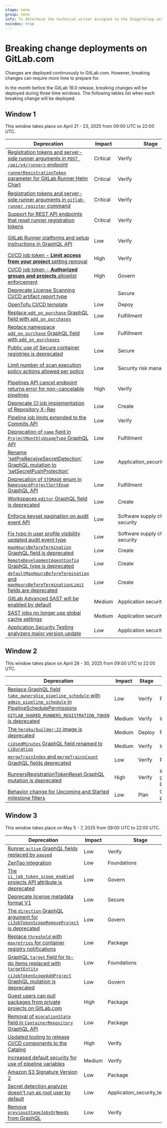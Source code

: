 ```yaml
---
stage: none
group: none
info: To determine the technical writer assigned to the Stage/Group associated with this page, see https://handbook.gitlab.com/handbook/product/ux/technical-writing/#assignments
noindex: true
---
```


# Breaking change deployments on GitLab.com

Changes are deployed continuously to GitLab.com. However, breaking changes
can require more time to prepare for.

In the month before the GitLab 18.0 release, breaking changes will be deployed
during three time windows. The following tables list when each breaking change will be deployed.

<!--
Do not edit this page directly.
This page is generated by lib/tasks/gitlab/docs/compile_windows.rake and
from the yaml files in /data/deprecations.
To update this file, run: bin/rake gitlab:docs:compile_windows
-->
## Window 1

This window takes place on April 21 - 23, 2025 from 09:00 UTC to 22:00 UTC.

| Deprecation | Impact | Stage | Scope |
|-------------|--------|-------|-------|
| [Registration tokens and server-side runner arguments in `POST /api/v4/runners` endpoint](https://gitlab.com/gitlab-org/gitlab/-/issues/379743) | Critical | Verify | Instance, group, project |
| [`runnerRegistrationToken` parameter for GitLab Runner Helm Chart](https://gitlab.com/gitlab-org/gitlab/-/issues/381111) | Critical | Verify | Instance, group, project |
| [Registration tokens and server-side runner arguments in `gitlab-runner register` command](https://gitlab.com/gitlab-org/gitlab/-/issues/380872) | Critical | Verify | Instance, group, project |
| [Support for REST API endpoints that reset runner registration tokens](https://gitlab.com/gitlab-org/gitlab/-/issues/383341) | Critical | Verify | Instance, group, project |
| [GitLab Runner platforms and setup instructions in GraphQL API](https://gitlab.com/gitlab-org/gitlab/-/issues/387937) | Low | Verify | Instance, group, project |
| [CI/CD job token - **Limit access from your project** setting removal](https://gitlab.com/gitlab-org/gitlab/-/issues/395708) | High | Verify | Project |
| [CI/CD job token - **Authorized groups and projects** allowlist enforcement](https://gitlab.com/gitlab-org/gitlab/-/issues/383084) | High | Govern | Project |
| [Deprecate License Scanning CI/CD artifact report type](https://gitlab.com/gitlab-org/gitlab/-/issues/439301) |  | Secure |  |
| [OpenTofu CI/CD template](https://gitlab.com/components/opentofu/-/issues/43#note_1913822299) | Low | Depoy | Project |
| [Replace `add_on_purchase` GraphQL field with `add_on_purchases`](https://gitlab.com/gitlab-org/gitlab/-/issues/476858) | Low | Fulfillment | Instance, group |
| [Replace namespace `add_on_purchase` GraphQL field with `add_on_purchases`](https://gitlab.com/gitlab-org/gitlab/-/issues/489850) | Low | Fulfillment | Instance, group |
| [Public use of Secure container registries is deprecated](https://gitlab.com/gitlab-org/gitlab/-/issues/470641) | Low | Secure | Instance |
| [Limit number of scan execution policy actions allowed per policy](https://gitlab.com/gitlab-org/gitlab/-/issues/510897) | Low | Security risk management | Instance, group, project |
| [Pipelines API cancel endpoint returns error for non-cancelable pipelines](https://gitlab.com/gitlab-org/gitlab/-/issues/414963) | High | Verify | Instance, group, project |
| [Deprecate CI job implementation of Repository X-Ray](https://gitlab.com/gitlab-org/gitlab/-/issues/500146) | Low | Create | Project |
| [Pipeline job limits extended to the Commits API](https://gitlab.com/gitlab-org/gitlab/-/issues/436361) | Low | Verify | Project |
| [Deprecation of `name` field in `ProjectMonthlyUsageType` GraphQL API](https://gitlab.com/gitlab-org/gitlab/-/issues/381894) | Low | Fulfillment | Project |
| [Rename 'setPreReceiveSecretDetection' GraphQL mutation to 'setSecretPushProtection'](https://gitlab.com/gitlab-org/gitlab/-/issues/462504) | Low | Application_security_testing | Project |
| [Deprecation of `STORAGE` enum in `NamespaceProjectSortEnum` GraphQL API](https://gitlab.com/gitlab-org/gitlab/-/issues/396284) | Low | Fulfillment | Group |
| [Workspaces `editor` GraphQL field is deprecated](https://gitlab.com/gitlab-org/gitlab/-/issues/508155) | Low | Create | Project |
| [Enforce keyset pagination on audit event API](https://gitlab.com/gitlab-org/gitlab/-/issues/382338) | Low | Software supply chain security | Instance, group, project |
| [Fix typo in user profile visibility updated audit event type](https://gitlab.com/gitlab-org/gitlab/-/issues/474386) | Low | Software supply chain security | Instance |
| [`maxHoursBeforeTermination` GraphQL field is deprecated](https://gitlab.com/gitlab-org/gitlab/-/issues/509787) | Low | Create | Project |
| [`RemoteDevelopmentAgentConfig` GraphQL type is deprecated](https://gitlab.com/gitlab-org/gitlab/-/issues/509787) | Low | Create | Project |
| [`defaultMaxHoursBeforeTermination` and `maxHoursBeforeTerminationLimit` fields are deprecated](https://gitlab.com/gitlab-org/gitlab/-/issues/509787) | Low | Create | Project |
| [GitLab Advanced SAST will be enabled by default](https://gitlab.com/gitlab-org/gitlab/-/issues/513685) | Medium | Application security testing | Instance |
| [SAST jobs no longer use global cache settings](https://gitlab.com/gitlab-org/gitlab/-/issues/512564) | Medium | Application security testing | Instance |
| [Application Security Testing analyzers major version update](https://gitlab.com/gitlab-org/gitlab/-/issues/513417) | Low | Application security testing | Project |

## Window 2

This window takes place on April 28 - 30, 2025 from 09:00 UTC to 22:00 UTC.

| Deprecation | Impact | Stage | Scope |
|-------------|--------|-------|-------|
| [Replace GraphQL field `take_ownership_pipeline_schedule` with `admin_pipeline_schedule` in PipelineSchedulePermissions](https://gitlab.com/gitlab-org/gitlab/-/issues/391941) | Low | Verify | Project |
| [`GITLAB_SHARED_RUNNERS_REGISTRATION_TOKEN` is deprecated](https://gitlab.com/gitlab-org/gitlab/-/issues/453949) | Medium | Verify | Instance |
| [The `heroku/builder:22` image is deprecated](https://gitlab.com/gitlab-org/cluster-integration/auto-build-image/-/issues/79) | Medium | Deploy | Project |
| [`ciUsedMinutes` GraphQL field renamed to `ciDuration`](https://gitlab.com/gitlab-org/gitlab/-/issues/497364) | Medium | Verify | Instance |
| [`mergeTrainIndex` and `mergeTrainsCount` GraphQL fields deprecated](https://gitlab.com/gitlab-org/gitlab/-/issues/473759) | Low | Verify | Project |
| [RunnersRegistrationTokenReset GraphQL mutation is deprecated](https://gitlab.com/gitlab-org/gitlab/-/issues/505703) | High | Verify | Instance, group, project |
| [Behavior change for Upcoming and Started milestone filters](https://gitlab.com/gitlab-org/gitlab/-/issues/501294) | Low | Plan | Group, project |

## Window 3

This window takes place on May 5 - 7, 2025 from 09:00 UTC to 22:00 UTC.

| Deprecation | Impact | Stage | Scope |
|-------------|--------|-------|-------|
| [Runner `active` GraphQL fields replaced by `paused`](https://gitlab.com/gitlab-org/gitlab/-/issues/351109) | Low | Verify |  |
| [ZenTao integration](https://gitlab.com/gitlab-org/gitlab/-/issues/377825) | Low | Foundations | Instance |
| [The `ci_job_token_scope_enabled` projects API attribute is deprecated](https://gitlab.com/gitlab-org/gitlab/-/issues/423091) | Low | Govern | Project |
| [Deprecate license metadata format V1](https://gitlab.com/gitlab-org/gitlab/-/issues/438477) | Low | Secure | Instance |
| [The `direction` GraphQL argument for `ciJobTokenScopeRemoveProject` is deprecated](https://gitlab.com/gitlab-org/gitlab/-/issues/383084) | Low | Govern | Project |
| [Replace `threshold` with `maxretries` for container registry notifications](https://gitlab.com/gitlab-org/container-registry/-/issues/1243) | Low | Package | Project |
| [GraphQL `target` field for to-do items replaced with `targetEntity`](https://gitlab.com/gitlab-org/gitlab/-/issues/484987) | Low | Foundations | Project |
| [`ciJobTokenScopeAddProject` GraphQL mutation is deprecated](https://gitlab.com/gitlab-org/gitlab/-/issues/474175) | Low | Govern | Project |
| [Guest users can pull packages from private projects on GitLab.com](https://gitlab.com/gitlab-org/gitlab/-/issues/336622) | High | Package | Project |
| [Removal of `migrationState` field in `ContainerRepository` GraphQL API](https://gitlab.com/gitlab-org/gitlab/-/issues/459869) | Low | Package | Project |
| [Updated tooling to release CI/CD components to the Catalog](https://gitlab.com/groups/gitlab-org/-/epics/12788) | High | Verify | Instance |
| [Increased default security for use of pipeline variables](https://gitlab.com/gitlab-org/gitlab/-/issues/502382) | Medium | Verify | Project |
| [Amazon S3 Signature Version 2](https://gitlab.com/gitlab-org/container-registry/-/issues/1449) | Low | Package | Project |
| [Secret detection analyzer doesn't run as root user by default](https://gitlab.com/gitlab-org/gitlab/-/issues/476160) | Low | Application_security_testing | Instance |
| [Remove `previousStageJobsOrNeeds` from GraphQL](https://gitlab.com/gitlab-org/gitlab/-/issues/424417) | Low | Verify | Instance |
